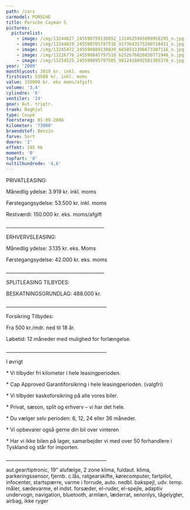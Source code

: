 ```yaml
---
path: /cars
carmodel: PORSCHE
title: Porsche Cayman S
pictures:
  picturelist:
    - image: /img/13244627_245590759130852_1314625965099958295_n.jpg
    - image: /img/13244819_245590785797516_9173643575240718431_n.jpg
    - image: /img/13245472_245590889130839_6650513306673307116_n.jpg
    - image: /img/13226776_245590845797510_6252676026830771948_n.jpg
    - image: /img/13254525_245590895797505_9012418692581305370_n.jpg
year: '2009'
monthlycost: 3919 kr. inkl. moms
firstcost: 53500 kr. inkl. moms
value: 150000 kr. eks moms/afgift
volume: '3,4'
cylindre: '6'
ventiler: '24'
gear: Aut. triptr.
traek: Baghjul
type: Coupé
foerstereg: 01-09-2008
kilometer: '73000'
braendstof: Benzin
farve: Sort
doere: '2'
effekt: 295 hk
moment: '0'
topfart: '0'
nultilhundrede: '4,6'
---
```

PRIVATLEASING: 

Månedlig ydelse: 3.919 kr. inkl. moms

Førstegangsydelse: 53.500 kr. inkl. moms

Restværdi: 150.000 kr. eks. moms/afgift

\_\_\_\_\_\_\_\_\_\_\_\_\_\_\_\_\_\_\_\_\_\_\_\_\_\_\_\_\_\_\_\_\_\_\_\_\_\_\_\_\_\_



ERHVERVSLEASING:

Månedlig ydelse: 3.135 kr. eks. Moms 

Førstegangsydelse: 42.000 kr. eks. moms

\_\_\_\_\_\_\_\_\_\_\_\_\_\_\_\_\_\_\_\_\_\_\_\_\_\_\_\_\_\_\_\_\_\_\_\_\_\_\_\_\_\_



SPLITLEASING TILBYDES:



BESKATNINGSGRUNDLAG: 488.000 kr. 

\_\_\_\_\_\_\_\_\_\_\_\_\_\_\_\_\_\_\_\_\_\_\_\_\_\_\_\_\_\_\_\_\_\_\_\_\_\_\_\_\_\__

Forsikring Tilbydes:

Fra 500 kr./mdr. ned til 18 år. 

Løbetid: 12 måneder med mulighed for forlængelse.

\_\_\_\_\_\_\_\_\_\_\_\_\_\_\_\_\_\_\_\_\_\_\_\_\_\_\_\_\_\_\_\_\_\_\_\_\_\_\_\_\_\__



I øvrigt

\* Vi tilbyder fri kilometer i hele leasingperioden.

\* Cap Approved Garantiforsikring i hele leasingperioden. (valgfri)

\* Vi tilbyder kaskoforsikring på alle vores biler.

\* Privat, sæson, split og erhverv – vi har det hele.

\* Du vælger selv perioden: 6, 12, 24 eller 36 måneder.

\* Vi opbevarer også gerne din bil over vinteren

\* Har vi ikke bilen på lager, samarbejder vi med over 50 forhandlere i Tyskland og står for importen.

\_\_\_\_\_\_\_\_\_\_\_\_\_\_\_\_\_\_\_\_\_\_\_\_\_\_\_\_\_\_\_\_\_\_\_\_\_\_\_\_\_\__

aut.gear/tiptronic, 19" alufælge, 2 zone klima, fuldaut. klima, parkeringssensor, fjernb. c.lås, ratgearskifte, kørecomputer, fartpilot, infocenter, startspærre, varme i forrude, auto. nedbl. bakspejl, udv. temp. måler, sædevarme, el indst. forsæder, el-ruder, el-spejle, adaptiv undervogn, navigation, bluetooth, armlæn, læderrat, xenonlys, tågelygter, airbag, ikke ryger
